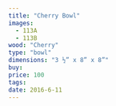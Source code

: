 ```yaml
---
title: "Cherry Bowl"
images:
  - 113A
  - 113B
wood: "Cherry"
type: "bowl"
dimensions: "3 ½” x 8” x 8”"
buy:
price: 100
tags:
date: 2016-6-11
---
```


